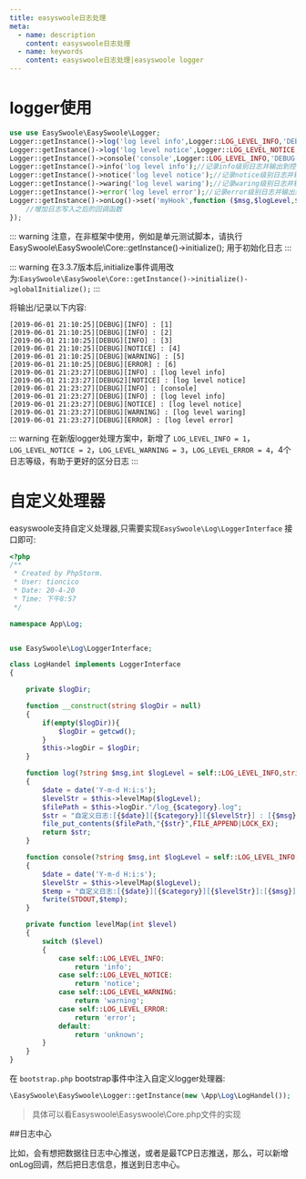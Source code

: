 ```yaml
---
title: easyswoole日志处理
meta:
  - name: description
    content: easyswoole日志处理
  - name: keywords
    content: easyswoole日志处理|easyswoole logger
---
```



# logger使用
```php
use use EasySwoole\EasySwoole\Logger;
Logger::getInstance()->log('log level info',Logger::LOG_LEVEL_INFO,'DEBUG');//记录info级别日志//例子后面2个参数默认值
Logger::getInstance()->log('log level notice',Logger::LOG_LEVEL_NOTICE,'DEBUG2');//记录notice级别日志//例子后面2个参数默认值
Logger::getInstance()->console('console',Logger::LOG_LEVEL_INFO,'DEBUG');//记录info级别日志并输出到控制台
Logger::getInstance()->info('log level info');//记录info级别日志并输出到控制台
Logger::getInstance()->notice('log level notice');//记录notice级别日志并输出到控制台
Logger::getInstance()->waring('log level waring');//记录waring级别日志并输出到控制台
Logger::getInstance()->error('log level error');//记录error级别日志并输出到控制台
Logger::getInstance()->onLog()->set('myHook',function ($msg,$logLevel,$category){
    //增加日志写入之后的回调函数
});
```

::: warning 
 注意，在非框架中使用，例如是单元测试脚本，请执行 EasySwoole\EasySwoole\Core::getInstance()->initialize(); 用于初始化日志 
:::

::: warning 
在3.3.7版本后,initialize事件调用改为:`EasySwoole\EasySwoole\Core::getInstance()->initialize()->globalInitialize();`
:::

将输出/记录以下内容:
````
[2019-06-01 21:10:25][DEBUG][INFO] : [1]
[2019-06-01 21:10:25][DEBUG][INFO] : [2]
[2019-06-01 21:10:25][DEBUG][INFO] : [3]
[2019-06-01 21:10:25][DEBUG][NOTICE] : [4]
[2019-06-01 21:10:25][DEBUG][WARNING] : [5]
[2019-06-01 21:10:25][DEBUG][ERROR] : [6]
[2019-06-01 21:23:27][DEBUG][INFO] : [log level info]
[2019-06-01 21:23:27][DEBUG2][NOTICE] : [log level notice]
[2019-06-01 21:23:27][DEBUG][INFO] : [console]
[2019-06-01 21:23:27][DEBUG][INFO] : [log level info]
[2019-06-01 21:23:27][DEBUG][NOTICE] : [log level notice]
[2019-06-01 21:23:27][DEBUG][WARNING] : [log level waring]
[2019-06-01 21:23:27][DEBUG][ERROR] : [log level error]
````

::: warning 
 在新版logger处理方案中，新增了 `LOG_LEVEL_INFO = 1`，`LOG_LEVEL_NOTICE = 2`，`LOG_LEVEL_WARNING = 3`，`LOG_LEVEL_ERROR = 4`，4个日志等级，有助于更好的区分日志
:::

# 自定义处理器
easyswoole支持自定义处理器,只需要实现`EasySwoole\Log\LoggerInterface` 接口即可:
```php
<?php
/**
 * Created by PhpStorm.
 * User: tioncico
 * Date: 20-4-20
 * Time: 下午8:57
 */

namespace App\Log;


use EasySwoole\Log\LoggerInterface;

class LogHandel implements LoggerInterface
{

    private $logDir;

    function __construct(string $logDir = null)
    {
        if(empty($logDir)){
            $logDir = getcwd();
        }
        $this->logDir = $logDir;
    }

    function log(?string $msg,int $logLevel = self::LOG_LEVEL_INFO,string $category = 'debug'):string
    {
        $date = date('Y-m-d H:i:s');
        $levelStr = $this->levelMap($logLevel);
        $filePath = $this->logDir."/log_{$category}.log";
        $str = "自定义日志:[{$date}][{$category}][{$levelStr}] : [{$msg}]\n";
        file_put_contents($filePath,"{$str}",FILE_APPEND|LOCK_EX);
        return $str;
    }

    function console(?string $msg,int $logLevel = self::LOG_LEVEL_INFO,string $category = 'console')
    {
        $date = date('Y-m-d H:i:s');
        $levelStr = $this->levelMap($logLevel);
        $temp = "自定义日志:[{$date}][{$category}][{$levelStr}]:[{$msg}]\n";
        fwrite(STDOUT,$temp);
    }

    private function levelMap(int $level)
    {
        switch ($level)
        {
            case self::LOG_LEVEL_INFO:
                return 'info';
            case self::LOG_LEVEL_NOTICE:
                return 'notice';
            case self::LOG_LEVEL_WARNING:
                return 'warning';
            case self::LOG_LEVEL_ERROR:
                return 'error';
            default:
                return 'unknown';
        }
    }
}
```
在 `bootstrap.php` bootstrap事件中注入自定义logger处理器:

```php
\EasySwoole\EasySwoole\Logger::getInstance(new \App\Log\LogHandel());
```
> 具体可以看Easyswoole\Easyswoole\Core.php文件的实现

##日志中心

比如，会有想把数据往日志中心推送，或者是最TCP日志推送，那么，可以新增onLog回调，然后把日志信息，推送到日志中心。
